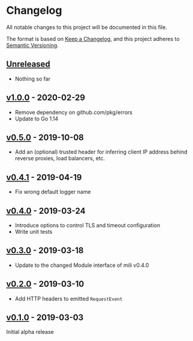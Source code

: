 # Changelog
All notable changes to this project will be documented in this file.

The format is based on [Keep a Changelog](https://keepachangelog.com/en/1.0.0/),
and this project adheres to [Semantic Versioning](https://semver.org/spec/v2.0.0.html).

## [Unreleased]
- Nothing so far

## [v1.0.0] - 2020-02-29
- Remove dependency on github.com/pkg/errors
- Update to Go 1.14

## [v0.5.0] - 2019-10-08
- Add an (optional) trusted header for inferring client IP address behind reverse proxies, load balancers, etc.

## [v0.4.1] - 2019-04-19
- Fix wrong default logger name

## [v0.4.0] - 2019-03-24
- Introduce options to control TLS and timeout configuration
- Write unit tests

## [v0.3.0] - 2019-03-18
- Update to the changed Module interface of mili v0.4.0

## [v0.2.0] - 2019-03-10
- Add HTTP headers to emitted `RequestEvent`

## [v0.1.0] - 2019-03-03

Initial alpha release

[Unreleased]: https://github.com/0mili/http-server/compare/v1.0.0...HEAD
[v1.0.0]: https://github.com/0mili/http-server/compare/v0.5.0...v1.0.0
[v0.5.0]: https://github.com/0mili/http-server/compare/v0.4.1...v0.5.0
[v0.4.1]: https://github.com/0mili/http-server/compare/v0.4.0...v0.4.1
[v0.4.0]: https://github.com/0mili/http-server/compare/v0.3.0...v0.4.0
[v0.3.0]: https://github.com/0mili/http-server/compare/v0.2.0...v0.3.0
[v0.2.0]: https://github.com/0mili/http-server/compare/v0.1.0...v0.2.0
[v0.1.0]: https://github.com/0mili/http-server/releases/tag/v0.1.0
